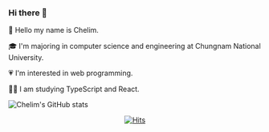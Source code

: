 ### Hi there 👋

🌱 Hello my name is Chelim. 

🎓 I'm majoring in computer science and engineering at Chungnam National University.

💗 I'm interested in web programming.

👩‍💻 I am studying TypeScript and React.



![Chelim's GitHub stats](https://github-readme-stats.vercel.app/api?username=leecr1215&&show_icons=true&hide=["issues"])



<div align=center>
	
  [![Hits](https://hits.seeyoufarm.com/api/count/incr/badge.svg?url=https://github.com/leecr1215)](https://hits.seeyoufarm.com) 
	
 </div>

<!--
**leecr1215/leecr1215** is a ✨ _special_ ✨ repository because its `README.md` (this file) appears on your GitHub profile.

Here are some ideas to get you started:

- 🔭 I’m currently working on ...
- 🌱 I’m currently learning ...
- 👯 I’m looking to collaborate on ...
- 🤔 I’m looking for help with ...
- 💬 Ask me about ...
- 📫 How to reach me: ...
- 😄 Pronouns: ...
- ⚡ Fun fact: ...
-->
